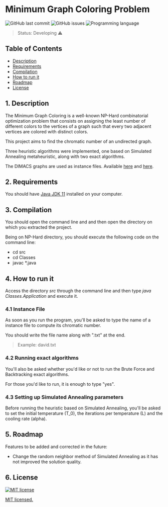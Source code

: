 # Minimum Graph Coloring Problem

![GitHub last commit](https://img.shields.io/github/last-commit/1danielsc/GraphColoringProblem)  ![GitHub issues](https://img.shields.io/bitbucket/issues-raw/1danielsc/GraphColoingProblem)  ![Programming language](https://img.shields.io/github/languages/top/1danielsc/GraphColoringProblem)

> Status: Developing ⚠️


## Table of Contents

  - [Description](#1-description)
  - [Requirements](#2-requirements)
  - [Compilation](#3-compilation)
  - [How to run it](#4-how-to-run-it)
  - [Roadmap](#5-roadmap)
  - [License](#6-license)


## 1. Description

The Minimum Graph Coloring is a well-known NP-Hard combinatorial optimization problem that consists on assigning the least number of different colors to the vertices of a graph such that every two adjacent vertices are colored with distinct colors. 

This project aims to find the chromatic number of an undirected graph.

Three heuristic algorithms were implemented, one based on Simulated Annealing metaheuristic, along with two exact algorithms.

The DIMACS graphs are used as instance files. Available [here](https://mat.tepper.cmu.edu/COLOR04/INSTANCES/) and [here](https://unsat.github.io/npbench/graphcoloring.html).

## 2. Requirements
You should have [Java JDK 11](https://www.oracle.com/java/technologies/downloads/#java11) installed on your computer.


## 3. Compilation



You should open the command line and and then open the directory on which you extracted the project.

Being on NP-Hard directory, you should execute the following code on the command line:

- cd src
- cd Classes
- javac *.java

## 4. How to run it

Access the directory _src_ through the command line and then type _java Classes.Application_ and execute it.

### 4.1 Instance File

As soon as you run the program, you'll be asked to type the name of a instance file to compute its chromatic number.

You should write the file name along with ".txt" at the end.

>Example: david.txt

### 4.2 Running exact algorithms

You'll also be asked whether you'd like or not to run the Brute Force and Backtracking exact algorithms.

For those you'd like to run, it is enough to type "yes".

### 4.3 Setting up Simulated Annealing parameters

Before running the heuristic based on Simulated Annealing, you'll be asked to set the initial temperature (T_0), the iterations per temperature (L) and the cooling rate (alpha).

## 5. Roadmap

Features to be added and corrected in the future:

- Change the random neighbor method of Simulated Annealing as it has not improved the solution quality.


## 6. License

[![MIT license](https://img.shields.io/badge/License-MIT-blue.svg)](https://lbesson.mit-license.org/)

[MIT licensed.]("https://github.com/1DanielSC/BinarySearchTree/blob/main/LICENSE")